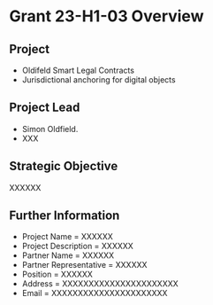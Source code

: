 # Grant 23-H1-03 Overview

## Project

* Oldifeld Smart Legal Contracts
* Jurisdictional anchoring for digital objects

## Project Lead

* Simon Oldfield.
* XXX

## Strategic Objective

XXXXXX

## Further Information

* Project Name = XXXXXX
* Project Description = XXXXXX
* Partner Name = XXXXXX
* Partner Representative = XXXXXX
* Position = XXXXXX
* Address = XXXXXXXXXXXXXXXXXXXXXX
* Email = XXXXXXXXXXXXXXXXXXXXXX
